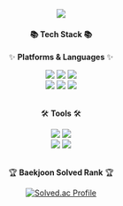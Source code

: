 <div align=center>
	<img src="https://capsule-render.vercel.app/api?type=waving&color=auto&height=200&section=header&text=bbbang105%20Github!&fontSize=90" />	
</div>
<div align=center>
	<h4>📚 Tech Stack 📚</h4>
	<p>✨ <b>Platforms & Languages</b> ✨</p>
</div>
<div align="center">
 <img src="https://img.shields.io/badge/Python-3776AB?style=plastic&logo=Python&logoColor=white"/>
 <img src="https://img.shields.io/badge/Java-FFFFFF?style=flat&logo=openjdk&logoColor=white" />
 <img src="https://img.shields.io/badge/React-61DAFB?style=flat&logo=React&logoColor=white" />
	<br>
 <img src="https://img.shields.io/badge/AWS-232F3E?style=flat&logo=AmazonAWS&logoColor=white" />
 <img src="https://img.shields.io/badge/Docker-2496ED?style=plastic&logo=Docker&logoColor=white"/>
 <img src="https://img.shields.io/badge/jenkins-24939?style=plastic&logo=jenkins&logoColor=white"/>
</div>
<br>
<div align=center>
	<p>🛠 <b>Tools</b> 🛠</p>
</div>
<div align=center>
	<img src="https://img.shields.io/badge/Visual%20Studio%20Code-007ACC?style=flat&logo=VisualStudioCode&logoColor=white" />
	<img src="https://img.shields.io/badge/GitHub-181717?style=flat&logo=GitHub&logoColor=white" />
 <br>
 <img src="https://img.shields.io/badge/slack-4A154B?style=plastic&logo=slack&logoColor=white"/>
 <img src="https://img.shields.io/badge/notion-000000?style=plastic&logo=notion&logoColor=white"/>

</div>
<br>
<div align="center">
<p>🏆 <b>Baekjoon Solved Rank</b> 🏆</p>
	
[![Solved.ac Profile](http://mazassumnida.wtf/api/v2/generate_badge?boj=hsh111366)](https://solved.ac/hsh111366)
 
</div>
